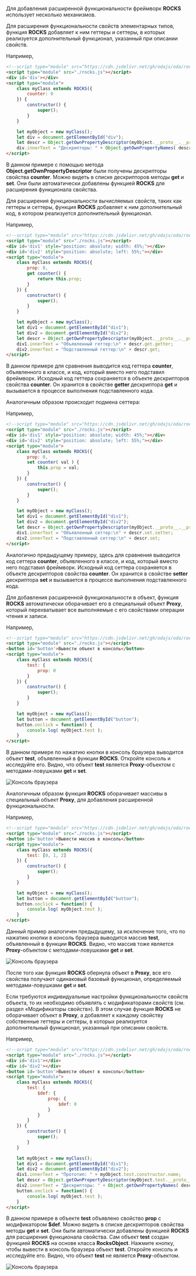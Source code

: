 ﻿Для добавления расширенной функциональности фреймворк **ROCKS** использует несколько механизмов.

Для расширения функциональности свойств элементарных типов, функция **ROCKS** добавляет к ним геттеры и сеттеры, в которых реализуется дополнительный функционал, указанный при описании свойств.

Например,

```html run_edit_h=35_
<!--script type="module" src="https://cdn.jsdelivr.net/gh/odajs/oda/rocks.js"></script-->
<script type="module" src="./rocks.js"></script>
<div id='div'></div>
<script type="module">
    class myClass extends ROCKS({
        counter: 0
    }) {
        constructor() {
            super();
        }
    }

    let myObject = new myClass();
    let div = document.getElementById("div");
    let descr = Object.getOwnPropertyDescriptor(myObject.__proto__.__proto__, "counter");
    div.innerText = "Дескрипторы: " + Object.getOwnPropertyNames( descr );
</script>
```

В данном примере с помощью метода **Object.getOwnPropertyDescriptor** были получены дескрипторы свойства **counter**. Можно видеть в списке дескрипторов методы **get** и **set**. Они были автоматически добавлены функцией **ROCKS** для расширения функционала свойства.

Для расширения функциональности вычисляемых свойств, таких как геттеры и сеттеры, функция **ROCKS** добавляет к ним дополнительный код, в котором реализуется дополнительный функционал.

Например,

```html run_edit_h=80_
<!--script type="module" src="https://cdn.jsdelivr.net/gh/odajs/oda/rocks.js"></script-->
<script type="module" src="./rocks.js"></script>
<div id='div1' style="position: absolute; width: 45%;"></div>
<div id='div2' style="position: absolute; left: 55%;"></div>
<script type="module">
    class myClass extends ROCKS({
        prop: 0,
        get counter() {
            return this.prop;
        }
    }) {
        constructor() {
            super();
        }
    }

    let myObject = new myClass();
    let div1 = document.getElementById("div1");
    let div2 = document.getElementById("div2");
    let descr = Object.getOwnPropertyDescriptor(myObject.__proto__.__proto__, "counter");
    div1.innerText = "Объявленный геттер:\n" + descr.get.getter;
    div2.innerText = "Подставленный геттер:\n" + descr.get;
</script>
```

В данном примере для сравнения выводится код геттера **counter**, объявленного в классе, и код, который вместо него подставил фреймворк. Исходный код геттера сохраняется в объекте дескрипторов свойства **counter**. Он хранится в свойстве **getter** дескриптора **get** и вызывается в процессе выполнения подставленного кода.

Аналогичным образом происходит подмена сеттера:

Например,

```html run_edit_h=80_
<!--script type="module" src="https://cdn.jsdelivr.net/gh/odajs/oda/rocks.js"></script-->
<script type="module" src="./rocks.js"></script>
<div id='div1' style="position: absolute; width: 45%;"></div>
<div id='div2' style="position: absolute; left: 55%;"></div>
<script type="module">
    class myClass extends ROCKS({
        prop: 0,
        set counter( val ) {
            this.prop = val;
        }
    }) {
        constructor() {
            super();
        }
    }

    let myObject = new myClass();
    let div1 = document.getElementById("div1");
    let div2 = document.getElementById("div2");
    let descr = Object.getOwnPropertyDescriptor(myObject.__proto__.__proto__, "counter");
    div1.innerText = "Объявленный сеттер:\n" + descr.set.setter;
    div2.innerText = "Подставленный сеттер:\n" + descr.set;
</script>
```

Аналогично предыдущему примеру, здесь для сравнения выводится код сеттера **counter**, объявленного в классе, и код, который вместо него подставил фреймворк. Исходный код сеттера сохраняется в объекте дескрипторов свойства **counter**. Он хранится в свойстве **setter** дескриптора **set** и вызывается в процессе выполнения подставленного кода.

Для добавления расширенной функциональности в объект, функция **ROCKS** автоматически оборачивает его в специальный объект **Proxy**, который перехватывает все выполняемые с его свойствами операции чтения и записи.

Например,

```html run_edit_h=40_
<!--script type="module" src="https://cdn.jsdelivr.net/gh/odajs/oda/rocks.js"></script-->
<script type="module" src="./rocks.js"></script>
<button id='button'>Вывести объект в консоль</button>
<script type="module">
    class myClass extends ROCKS({
        test: {
            prop: 0
        }
    }) {
        constructor() {
            super();
        }
    }

    let myObject = new myClass();
    let button = document.getElementById("button");
    button.onclick = function() {
        console.log( myObject.test );
    }
</script>
```

В данном примере по нажатию кнопки в консоль браузера выводится объект **test**, объявленный в функции **ROCKS**. Откройте консоль и исследуйте его. Видно, что объект **test** является **Proxy**-объектом с методами-ловушками **get** и **set**.

![Консоль браузера](learn/_help/ru/_images/rocks-framework-principle-of-operation-1.png "Консоль браузера")

Аналогичным образом функция **ROCKS** оборачивает массивы в специальный объект **Proxy**, для добавления расширенной функциональности.

Например,

```html run_edit_h=40_
<!--script type="module" src="https://cdn.jsdelivr.net/gh/odajs/oda/rocks.js"></script-->
<script type="module" src="./rocks.js"></script>
<button id='button'>Вывести массив в консоль</button>
<script type="module">
    class myClass extends ROCKS({
        test: [0, 1, 2]
    }) {
        constructor() {
            super();
        }
    }

    let myObject = new myClass();
    let button = document.getElementById("button");
    button.onclick = function() {
        console.log( myObject.test );
    }
</script>
```

Данный пример аналогичен предыдущему, за исключение того, что по нажатию кнопки в консоль браузера выводится массив **test**, объявленный в функции **ROCKS**. Видно, что массив тоже является **Proxy**-объектом с методами-ловушками **get** и  **set**.

![Консоль браузера](learn/_help/ru/_images/rocks-framework-principle-of-operation-2.png "Консоль браузера")

После того как функция **ROCKS** обернула объект в **Proxy**, все его свойства получают одинаковый базовый функционал, определяемый методами-ловушками **get** и **set**.

Если требуются индивидуальные настройки функциональности свойств объекта, то их необходимо объявлять с модификаторами свойств (см. раздел «Модификаторы свойств»). В этом случае функция **ROCKS** не оборачивает объект в **Proxy**, а добавляет к каждому свойству собственные геттеры и сеттеры, в которых реализуется дополнительный функционал, указанный при описании свойств.

Например,

```html run_edit_h=75_
<!--script type="module" src="https://cdn.jsdelivr.net/gh/odajs/oda/rocks.js"></script-->
<script type="module" src="./rocks.js"></script>
<div id='div1'></div>
<div id='div2'></div>
<button id='button'>Вывести объект в консоль</button>
<script type="module">
    class myClass extends ROCKS({
        test: {
            $def: {
                prop: {
                    $def: 0
                }
            }
        }
    }) {
        constructor() {
            super();
        }
    }

    let myObject = new myClass();
    let div1 = document.getElementById("div1");
    let div2 = document.getElementById("div2");
    div1.innerText = "Прототип: " + myObject.test.constructor.name;
    let descr = Object.getOwnPropertyDescriptor(myObject.test.__proto__.__proto__, "prop");
    div2.innerText = "Дескрипторы: " + Object.getOwnPropertyNames( descr );
    button.onclick = function() {
        console.log( myObject.test );
    }
</script>
```

В данном примере в объекте **test** объявлено свойство **prop** с модификатором **$def**. Можно видеть в списке дескрипторов свойства методы **get** и **set**. Они были автоматически добавлены функцией **ROCKS** для расширения функционала свойства. Сам объект **test** создан функцией **ROCKS** на основе класса **RocksObject**. Нажмите кнопку, чтобы вывести в консоль браузера объект **test**. Откройте консоль и исследуйте его. Видно, что объект **test** не является **Proxy**-объектом.

![Консоль браузера](learn/_help/ru/_images/rocks-framework-principle-of-operation-3.png "Консоль браузера")

